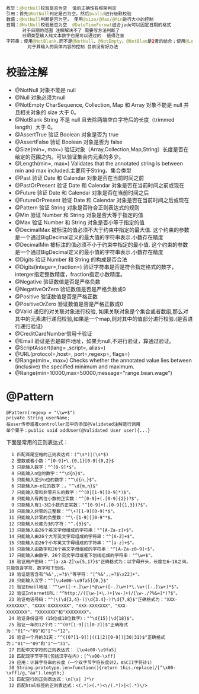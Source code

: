 ```java


枚举：@NotNull校验是否为空  值的正确性有框架判定
引用：首先@NotNull判定是否为空，然后@valid进行级联校验
数值：@NotNull判断是否为空， 使用@size/@Max/@Min进行大小的控制
日期：@NotNull校验是否为空  @DateTimeFormat结合jode可以固定日期的格式
      对于日期的范围 注解解决不了 需要写方法判断了
      日期类型输入纯文本数字也是可以通过的  值得注意
字符串：使用@NotBlank,而不是@NotNull、@NotEmpty，@NotBlan是2者的结合；使用@Length限制长度   
        对于其输入的具体内容的控制 目前没有好办法
```

# 校验注解

- @NotNull        对象不能是 null
- @Null 对象必须为null
- @NotEmpty       CharSequence, Collection, Map 和 Array 对象不能是 null 并且相关对象的 size 大于 0。 
- @NotBlank       String 不是 null 且去除两端空白字符后的长度（trimmed length）大于 0。
- @AssertTrue     验证 Boolean 对象是否为 true   
- @AssertFalse    验证 Boolean 对象是否为 false  
- @Size(min=, max=) 验证对象（Array,Collection,Map,String）长度是否在给定的范围之内。可以验证集合内元素的多少。  
- @Length(min=, max=) Validates that the annotated string is between min and max included.主要用于String、集合类型  
- @Past       验证 Date 和 Calendar 对象是否在当前时间之前
- @PastOrPresent       验证 Date 和 Calendar 对象是否在当前时间之前或现在
- @Future     验证 Date 和 Calendar 对象是否在当前时间之后  
- @FutureOrPresent     验证 Date 和 Calendar 对象是否在当前时间之后或现在 
- @Pattern    验证 String 对象是否符合正则表达式的规则
- @Min            验证 Number 和 String 对象是否大等于指定的值    
- @Max            验证 Number 和 String 对象是否小等于指定的值    
- @DecimalMax 被标注的值必须不大于约束中指定的最大值. 这个约束的参数是一个通过BigDecimal定义的最大值的字符串表示.小数存在精度  
- @DecimalMin 被标注的值必须不小于约束中指定的最小值. 这个约束的参数是一个通过BigDecimal定义的最小值的字符串表示.小数存在精度  
- @Digits     验证 Number 和 String 的构成是否合法    
- @Digits(integer=,fraction=) 验证字符串是否是符合指定格式的数字，interger指定整数精度，fraction指定小数精度。 
- @Negative 验证数值是否是严格负数
- @NegativeOrZero 验证数值是否是严格负数或0
- @Positive 验证数值是否是严格正数
- @PositiveOrZero 验证数值是否是严格正数或0
- @Valid 递归的对关联对象进行校验, 如果关联对象是个集合或者数组,那么对其中的元素进行递归校验,如果是一个map,则对其中的值部分进行校验.(是否进行递归验证) 
- @CreditCardNumber信用卡验证  
- @Email  验证是否是邮件地址，如果为null,不进行验证，算通过验证。  
- @ScriptAssert(lang= ,script=, alias=)  
- @URL(protocol=,host=, port=,regexp=, flags=)  
- @Range(min=, max=) Checks whether the annotated value lies between (inclusive) the specified minimum and maximum.  
- @Range(min=10000,max=50000,message="range.bean.wage")  





# @Pattern

```
@Pattern(regexp = "\\w+$")
private String userName;
在user传参或者controller层中的添加@Validated注解进行调用
举个栗子：public void addUser(@Validated User user){...}
```

下面是常用的正则表达式：

```
  1 匹配首尾空格的正则表达式：(^\s*)|(\s*$)
  2 整数或者小数：^[0-9]+\.{0,1}[0-9]{0,2}$
  3 只能输入数字："^[0-9]*$"。
  4 只能输入n位的数字："^\d{n}$"。
  5 只能输入至少n位的数字："^\d{n,}$"。
  6 只能输入m~n位的数字：。"^\d{m,n}$"
  7 只能输入零和非零开头的数字："^(0|[1-9][0-9]*)$"。
  8 只能输入有两位小数的正实数："^[0-9]+(.[0-9]{2})?$"。
  9 只能输入有1~3位小数的正实数："^[0-9]+(.[0-9]{1,3})?$"。
 10 只能输入非零的正整数："^\+?[1-9][0-9]*$"。
 11 只能输入非零的负整数："^\-[1-9][]0-9"*$。
 12 只能输入长度为3的字符："^.{3}$"。
 13 只能输入由26个英文字母组成的字符串："^[A-Za-z]+$"。
 14 只能输入由26个大写英文字母组成的字符串："^[A-Z]+$"。
 15 只能输入由26个小写英文字母组成的字符串："^[a-z]+$"。
 16 只能输入由数字和26个英文字母组成的字符串："^[A-Za-z0-9]+$"。
 17 只能输入由数字、26个英文字母或者下划线组成的字符串："^\w+$"。
 18 验证用户密码："^[a-zA-Z]\w{5,17}$"正确格式为：以字母开头，长度在6~18之间，只能包含字符、数字和下划线。
 19 验证是否含有^%&',;=?$\"等字符："[^%&',;=?$\x22]+"。
 20 只能输入汉字："^[\u4e00-\u9fa5]{0,}$"
 21 验证Email地址："^\w+([-+.]\w+)*@\w+([-.]\w+)*\.\w+([-.]\w+)*$"。
 22 验证InternetURL："^http://([\w-]+\.)+[\w-]+(/[\w-./?%&=]*)?$"。
 23 验证电话号码："^(\(\d{3,4}-)|\d{3.4}-)?\d{7,8}$"正确格式为："XXX-XXXXXXX"、"XXXX-XXXXXXXX"、"XXX-XXXXXXX"、"XXX-XXXXXXXX"、"XXXXXXX"和"XXXXXXXX"。
 24 验证身份证号（15位或18位数字）："^\d{15}|\d{18}$"。
 25 验证一年的12个月："^(0?[1-9]|1[0-2])$"正确格式为："01"～"09"和"1"～"12"。
 26 验证一个月的31天："^((0?[1-9])|((1|2)[0-9])|30|31)$"正确格式为；"01"～"09"和"1"～"31"。
 27 匹配中文字符的正则表达式： [\u4e00-\u9fa5]
 28 匹配双字节字符(包括汉字在内)：[^\x00-\xff]
 29 应用：计算字符串的长度（一个双字节字符长度计2，ASCII字符计1）
 30 String.prototype.len=function(){return this.replace(/[^\x00-\xff]/g,"aa").length;}
 31 匹配空行的正则表达式：\n[\s| ]*\r
 32 匹配html标签的正则表达式：<(.*)>(.*)<\/(.*)>|<(.*)\/>
```